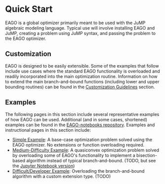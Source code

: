 # Quick Start

EAGO is a global optimizer primarily meant to be used with the JuMP algebraic modeling
language. Typical use will involve installing EAGO and JuMP, creating a problem using
JuMP syntax, and passing the problem to the EAGO optimizer. 

## Customization

EAGO is designed to be easily extensible. Some of the examples that follow include use
cases where the standard EAGO functionality is overloaded and readily incorporated into
the main optimization routine. Information on how to extend the main branch-and-bound
functions (including lower and upper bounding routines) can be found in the
[Customization Guidelines](https://psorlab.github.io/EAGO.jl/dev/quick_start/guidelines/) section.

## Examples

The following pages in this section include several representative examples of how EAGO
can be used. Additional (and in some cases, shortened) examples can be found in the
[EAGO-notebooks repository](https://github.com/PSORLab/EAGO-notebooks/blob/master/notebooks).
Examples and instructional pages in this section include:
- [Simple Example](https://psorlab.github.io/EAGO.jl/dev/quick_start/simple/): A base-case optimization problem solved using the EAGO optimizer. No extensions or function overloading required.
- [Medium-Difficulty Example](https://psorlab.github.io/EAGO.jl/dev/quick_start/medium/): A quasiconvex optimization problem solved by overloading some of EAGO's functionality to implement a bisection-based algorithm instead of typical branch-and-bound. (TODO, but see the [Jupyter Notebook version](https://github.com/PSORLab/EAGO-notebooks/blob/master/notebooks/custom_quasiconvex.ipynb))
- [Difficult/Developer Example](https://psorlab.github.io/EAGO.jl/dev/quick_start/difficult/): Overloading the branch-and-bound algorithm with a custom extension type. (TODO)
